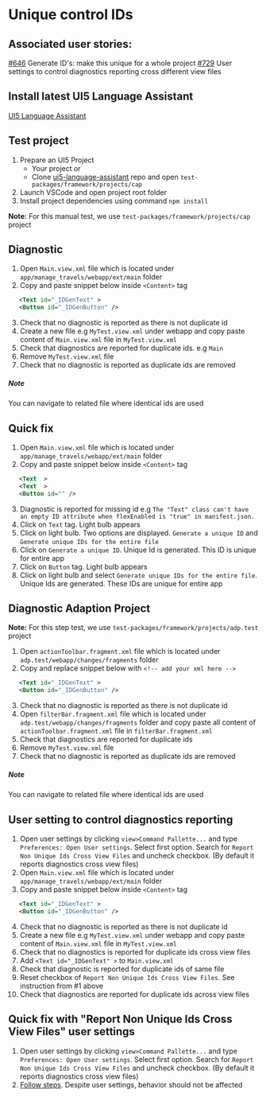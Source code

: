 # Unique control IDs

## Associated user stories:

[#646](https://github.com/SAP/ui5-language-assistant/issues/646) Generate ID's: make this unique for a whole project [#729](https://github.com/SAP/ui5-language-assistant/issues/729) User settings to control diagnostics reporting cross different view files

## Install latest UI5 Language Assistant

[UI5 Language Assistant](https://marketplace.visualstudio.com/items?itemName=SAPOSS.vscode-ui5-language-assistant)

## Test project

1. Prepare an UI5 Project
   - Your project or
   - Clone [ui5-language-assistant](https://github.com/SAP/ui5-language-assistant) repo and open `test-packages/framework/projects/cap`
2. Launch VSCode and open project root folder
3. Install project dependencies using command `npm install`

**Note:** For this manual test, we use `test-packages/framework/projects/cap` project

## Diagnostic

1. Open `Main.view.xml` file which is located under `app/manage_travels/webapp/ext/main` folder
2. Copy and paste snippet below inside `<Content>` tag

```xml
   <Text id="_IDGenText" >
   <Button id="_IDGenButton" />
```

3. Check that no diagnostic is reported as there is not duplicate id
4. Create a new file e.g `MyTest.view.xml` under webapp and copy paste content of `Main.view.xml` file in `MyTest.view.xml`
5. Check that diagnostics are reported for duplicate ids. e.g `Main`
6. Remove `MyTest.view.xml` file
7. Check that no diagnostic is reported as duplicate ids are removed

##### Note

You can navigate to related file where identical ids are used

## Quick fix

1. Open `Main.view.xml` file which is located under `app/manage_travels/webapp/ext/main` folder
2. Copy and paste snippet below inside `<Content>` tag

```xml
   <Text  >
   <Text  >
   <Button id="" />
```

3. Diagnostic is reported for missing id e.g `The "Text" class can't have an empty ID attribute when flexEnabled is "true" in manifest.json.`
4. Click on `Text` tag. Light bulb appears
5. Click on light bulb. Two options are displayed. `Generate a unique ID` and `Generate unique IDs for the entire file`
6. Click on `Generate a unique ID`. Unique Id is generated. This ID is unique for entire app
7. Click on `Button` tag. Light bulb appears
8. Click on light bulb and select `Generate unique IDs for the entire file`. Unique Ids are generated. These IDs are unique for entire app

## Diagnostic Adaption Project

**Note:** For this step test, we use `test-packages/framework/projects/adp.test` project

1. Open `actionToolbar.fragment.xml` file which is located under `adp.test/webapp/changes/fragments` folder
2. Copy and replace snippet below with `<!-- add your xml here -->`

```xml
   <Text id="_IDGenText" >
   <Button id="_IDGenButton" />
```

3. Check that no diagnostic is reported as there is not duplicate id
4. Open `filterBar.fragment.xml` file which is located under `adp.test/webapp/changes/fragments` folder and copy paste all content of `actionToolbar.fragment.xml` file in `filterBar.fragment.xml`
5. Check that diagnostics are reported for duplicate ids
6. Remove `MyTest.view.xml` file
7. Check that no diagnostic is reported as duplicate ids are removed

##### Note

You can navigate to related file where identical ids are used

## User setting to control diagnostics reporting

1. Open user settings by clicking `view>Command Pallette...` and type `Preferences: Open User settings`. Select first option. Search for `Report Non Unique Ids Cross View Files` and uncheck checkbox. (By default it reports diagnostics cross view files)
2. Open `Main.view.xml` file which is located under `app/manage_travels/webapp/ext/main` folder
3. Copy and paste snippet below inside `<Content>` tag

```xml
   <Text id="_IDGenText" >
   <Button id="_IDGenButton" />
```

4. Check that no diagnostic is reported as there is not duplicate id
5. Create a new file e.g `MyTest.view.xml` under webapp and copy paste content of `Main.view.xml` file in `MyTest.view.xml`
6. Check that no diagnostics is reported for duplicate ids cross view files
7. Add `<Text id="_IDGenText" >` to `Main.view.xml`
8. Check that diagnostic is reported for duplicate ids of same file
9. Reset checkbox of `Report Non Unique Ids Cross View Files`. See instruction from #1 above
10. Check that diagnostics are reported for duplicate ids across view files

## Quick fix with "Report Non Unique Ids Cross View Files" user settings

1. Open user settings by clicking `view>Command Pallette...` and type `Preferences: Open User settings`. Select first option. Search for `Report Non Unique Ids Cross View Files` and uncheck checkbox. (By default it reports diagnostics cross view files)
2. [Follow steps](#quick-fix). Despite user settings, behavior should not be affected
